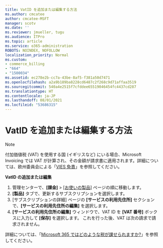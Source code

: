 ```yaml
---
title: VatID を追加または編集する方法
ms.author: cmcatee
author: cmcatee-MSFT
manager: scotv
ms.date: ''
ms.reviewer: jmueller, tugu
ms.audience: ITPro
ms.topic: article
ms.service: o365-administration
ROBOTS: NOINDEX, NOFOLLOW
localization_priority: Normal
ms.custom:
- commerce_billing
- "664"
- "1500034"
ms.assetid: ec278e2b-cc7a-43be-8af5-f381a50d7471
ms.openlocfilehash: a2a9b189ba8228cd6487c2f268c9d71affaa3519
ms.sourcegitcommit: 540a4e2515f7cfddee65519046454fc4437cd287
ms.translationtype: HT
ms.contentlocale: ja-JP
ms.lasthandoff: 08/01/2021
ms.locfileid: "53686315"
---
```

# <a name="how-to-add-or-edit-a-vatid"></a>VatID を追加または編集する方法

> [!NOTE]
> 付加価値税 (VAT) を使用する国 (イギリスなど) にいる場合、Microsoft Invoicing では VAT が計算され、その金額が請求書に適用されます。詳細については、欧州委員会による「[VIES 免責](https://go.microsoft.com/fwlink/p/?LinkID=841741)」を参照してください。

**VatID の追加または編集**

1. 管理センターで、**[課金]** \> [[お使いの製品]](https://go.microsoft.com/fwlink/p/?linkid=842054) ページの順に移動します。
2. **[製品]** タブで、更新するサブスクリプションを選択します。
3. [サブスクリプションの詳細] ページの **[サービスの利用先住所]** セクションで、**[サービスの利用先住所の編集]** を選択します。
4. **[サービスの利用先住所の編集]** ウィンドウで、VAT ID を **[VAT 番号]** ボックスに入力して **[保存]** を選択します。 これを行った後、VAT は次の請求で請求されません。

詳細については、「[Microsoft 365 ではどのような税が課せられますか?](/microsoft-365/commerce/billing-and-payments/tax-information#what-tax-will-i-be-charged)」を参照してください。